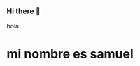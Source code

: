 ### Hi there 👋

<link href="https://gist.github.com/samurosales/83fe1073d5143c324e425011f06671a1.js" rel="import" />
<!--<script src="https://gist.github.com/samurosales/83fe1073d5143c324e425011f06671a1.js"></script>  -->

hola
<h1>mi nombre es samuel</h1>

